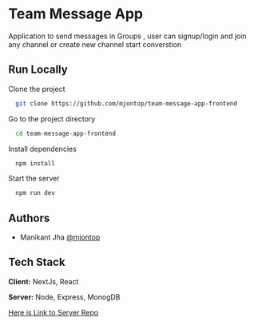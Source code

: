 
# Team Message App

Application to send messages in Groups , user can signup/login and join any channel
or create new channel start converstion



## Run Locally

Clone the project

```bash
  git clone https://github.com/mjontop/team-message-app-frontend
```

Go to the project directory

```bash
  cd team-message-app-frontend
```

Install dependencies

```bash
  npm install
```

Start the server

```bash
  npm run dev
```

## Authors

- Manikant Jha [@mjontop](https://github.com/mjontop)


## Tech Stack

**Client:** NextJs, React

**Server:** Node, Express, MonogDB

[Here is Link to Server Repo](https://github.com/mjontop/team-message-app-backend)

